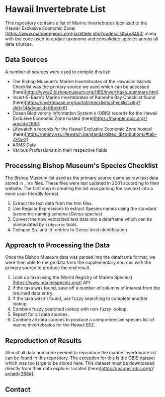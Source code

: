 # Hawaii Invertebrate List
This repository contains a list of Marine Invertebrates localized to the (Hawaii Exclusive Economic Zone)[https://www.marineregions.org/gazetteer.php?p=details&id=8453] along with the code used to update taxonomy and consolidate species across all data sources.

## Data Sources
A number of sources were used to compile this list:
- The Bishop Museum's Marine Invertebrates of the Hawaiian Islands Checklist was the primary source we used which can be accessed (here)[http://www2.bishopmuseum.org/HBS/invert/taxa_summary.htm].
- Invert-E-Base's Marine Invertebrates of Kaneohe Bay Checklist found (here)[https://invertebase.org/portal/checklists/checklist.php?clid=14&dynclid=0&pid=6].
- Ocean Biodiversity Information System's (OBIS) records for the Hawaii Exclusive Economic Zone hosted (here)[https://mapper.obis.org/?areaid=268#]
- Lifewatch's records for the Hawaii Exclusive Economic Zone hosted (here)[https://rshiny.vsc.lifewatch.be/standardized_distributions/#tab-7315-2]
- ARMS Data
- Various Professionals in their respective fields

## Processing Bishop Museum's Species Checklist
The Bishop Museum list used as the primary source came as raw text data stored in `.htm` files. These files were last updated in 2001 according to their website. The first step in creating the list was parsing the raw text into a more user-friendly format. 
1. Extract the text data from the htm files.
2. Use Regular Expressions to extract Species names using the standard taxonomic naming scheme (*Genus species*)
3. Convert the now vectorized text data into a dataframe which can be manipulated by `tidyverse` tools.
4. Collapse Sp. and cf. entries to Genus level identification.

## Approach to Processing the Data
Once the Bishop Museum data was parsed into the dataframe format, we were then able to merge data from the supplementary sources with the primary source to produce the end result.

1. Look up taxa using the (World Registry of Marine Species)[https://www.marinespecies.org/] API
2. If the taxa was found, save off a number of columns of interest from the returned data entry.
3. If the taxa wasn't found, use fuzzy searching to complete another lookup.
4. Combine fuzzy searched lookup with non-fuzzy lookup.
5. Repeat for all data sources.
6. Combine all data sources to produce a comprehensive species list of marine invertebrates for the Hawaii EEZ.

## Reproduction of Results
Almost all data and code needed to reproduce the marine invertebrate list can be found in this repository. The exception for this is the OBIS dataset which was too large to be stored here. This dataset must be downloaded directly from their data explorer located (here)[https://mapper.obis.org/?areaid=268#].

## Contact



